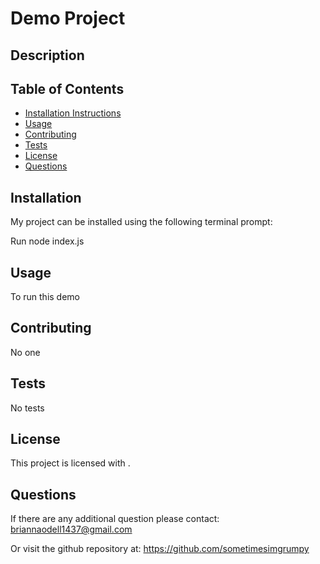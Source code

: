 # Demo Project

## Description

## Table of Contents

- [Installation Instructions](#installation)
- [Usage](#usage)
- [Contributing](#contributing)
- [Tests](#tests)
- [License](#license)
- [Questions](#questions)

## Installation

My project can be installed using the following terminal prompt:

Run node index.js

## Usage

To run this demo

## Contributing

No one

## Tests

No tests

## License

This project is licensed with .

## Questions

If there are any additional question please contact: [briannaodell1437@gmail.com](mailto:briannaodell1437@gmail.com)

Or visit the github repository at: https://github.com/sometimesimgrumpy
